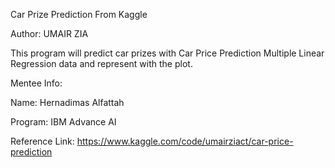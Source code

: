 Car Prize Prediction From Kaggle

Author: UMAIR ZIA 

This program will predict car prizes with Car Price Prediction Multiple Linear Regression data and represent with the plot.

Mentee Info:

Name: Hernadimas Alfattah

Program: IBM Advance AI

Reference Link: https://www.kaggle.com/code/umairziact/car-price-prediction
